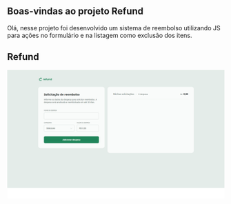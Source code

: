 ## Boas-vindas ao projeto Refund
Olá, nesse projeto foi desenvolvido um sistema de reembolso utilizando JS para ações no formulário e na listagem como exclusão dos itens.

## Refund

<img src="img/capa-refund.png" title="Capa do projeto Refund">